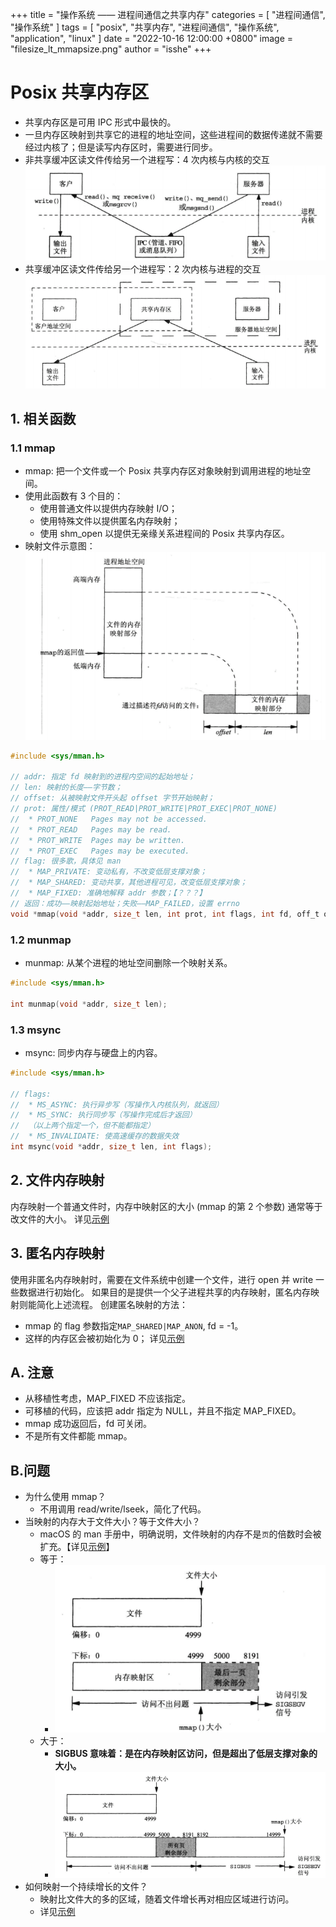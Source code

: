 +++
title = "操作系统 —— 进程间通信之共享内存"
categories = [ "进程间通信", "操作系统" ]
tags = [ "posix", "共享内存", "进程间通信", "操作系统", "application", "linux" ]
date = "2022-10-16 12:00:00 +0800"
image = "filesize_lt_mmapsize.png"
author = "isshe"
+++


# Posix 共享内存区
* 共享内存区是可用 IPC 形式中最快的。
* 一旦内存区映射到共享它的进程的地址空间，这些进程间的数据传递就不需要经过内核了；但是读写内存区时，需要进行同步。
* 非共享缓冲区读文件传给另一个进程写：4 次内核与内核的交互
![非共享缓冲区读文件传给另一个进程写](not_share_memory.png)
* 共享缓冲区读文件传给另一个进程写：2 次内核与进程的交互
![共享缓冲区读文件传给另一个进程写](share_memory.png)

## 1. 相关函数

### 1.1 mmap
* mmap: 把一个文件或一个 Posix 共享内存区对象映射到调用进程的地址空间。
* 使用此函数有 3 个目的：
    * 使用普通文件以提供内存映射 I/O；
    * 使用特殊文件以提供匿名内存映射；
    * 使用 shm_open 以提供无亲缘关系进程间的 Posix 共享内存区。
* 映射文件示意图：
![映射文件示意图](map_file.png)

```c
#include <sys/mman.h>

// addr: 指定 fd 映射到的进程内空间的起始地址；
// len: 映射的长度——字节数；
// offset: 从被映射文件开头起 offset 字节开始映射；
// prot: 属性/模式 (PROT_READ|PROT_WRITE|PROT_EXEC|PROT_NONE)
//  * PROT_NONE   Pages may not be accessed.
//  * PROT_READ   Pages may be read.
//  * PROT_WRITE  Pages may be written.
//  * PROT_EXEC   Pages may be executed.
// flag: 很多歌，具体见 man
//  * MAP_PRIVATE: 变动私有，不改变低层支撑对象；
//  * MAP_SHARED: 变动共享，其他进程可见，改变低层支撑对象；
//  * MAP_FIXED: 准确地解释 addr 参数；【？？？】
// 返回：成功——映射起始地址；失败——MAP_FAILED，设置 errno
void *mmap(void *addr, size_t len, int prot, int flags, int fd, off_t offset);
```

### 1.2 munmap
* munmap: 从某个进程的地址空间删除一个映射关系。
```c
#include <sys/mman.h>

int munmap(void *addr, size_t len);
```

### 1.3 msync
* msync: 同步内存与硬盘上的内容。
```c
#include <sys/mman.h>

// flags: 
//  * MS_ASYNC: 执行异步写（写操作入内核队列，就返回）
//  * MS_SYNC: 执行同步写（写操作完成后才返回）
//  （以上两个指定一个，但不能都指定）
//  * MS_INVALIDATE: 使高速缓存的数据失效
int msync(void *addr, size_t len, int flags);
```

## 2. 文件内存映射
内存映射一个普通文件时，内存中映射区的大小 (mmap 的第 2 个参数) 通常等于改文件的大小。
详见[示例](Examples/2_ex_shm_increase2.c)

## 3. 匿名内存映射
使用非匿名内存映射时，需要在文件系统中创建一个文件，进行 open 并 write 一些数据进行初始化。
如果目的是提供一个父子进程共享的内存映射，匿名内存映射则能简化上述流程。
创建匿名映射的方法：
* mmap 的 flag 参数指定`MAP_SHARED|MAP_ANON`, fd = -1。
* 这样的内存区会被初始化为 0；
详见[示例](Examples/3_ex_increase_map_anon.c)

## A. 注意
* 从移植性考虑，MAP_FIXED 不应该指定。
* 可移植的代码，应该把 addr 指定为 NULL，并且不指定 MAP_FIXED。
* mmap 成功返回后，fd 可关闭。
* 不是所有文件都能 mmap。

## B.问题
* 为什么使用 mmap？
    * 不用调用 read/write/lseek，简化了代码。
* 当映射的内存大于文件大小？等于文件大小？
    * macOS 的 man 手册中，明确说明，文件映射的内存不是`页`的倍数时会被扩充。【详见[示例](Examples/5_ex_shm_test_filesize_mmapsize.c)】
    * 等于：
        * ![](filesize_eq_mmapsize.png)
    * 大于：
        * **SIGBUS 意味着：是在内存映射区访问，但是超出了低层支撑对象的大小。**
        * ![](filesize_lt_mmapsize.png)
* 如何映射一个持续增长的文件？
    * 映射比文件大的多的区域，随着文件增长再对相应区域进行访问。
    * 详见[示例](Examples/6_ex_shm_test2_map_inc_file.c)



